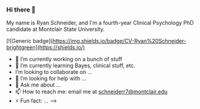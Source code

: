 ### Hi there 👋

My name is Ryan Schneider, and I'm a fourth-year Clinical Psychology PhD candidate at Montclair State University.

[![Generic badge](https://img.shields.io/badge/CV-Ryan%20Schneider-brightgreen](https://shields.io/)

- 🔭 I’m currently working on a bunch of stuff
- 🌱 I’m currently learning Bayes, clinical stuff, etc.
- I’m looking to collaborate on ...
- 🤔 I’m looking for help with ...
- 💬 Ask me about ...
- 📫 How to reach me: email me at schneiderr7@montclair.edu
- ⚡ Fun fact: ...
-->
